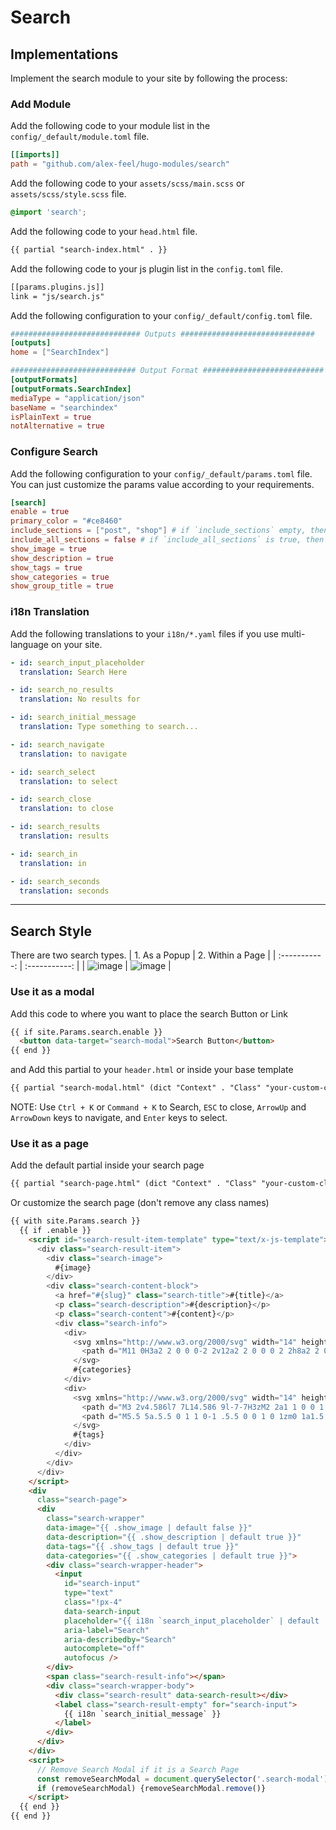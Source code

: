 # Search

## Implementations

Implement the search module to your site by following the process:

### Add Module

Add the following code to your module list in the `config/_default/module.toml` file.

```toml
[[imports]]
path = "github.com/alex-feel/hugo-modules/search"
```

Add the following code to your `assets/scss/main.scss` or `assets/scss/style.scss` file.

```scss
@import 'search';
```

Add the following code to your `head.html` file.

```html
{{ partial "search-index.html" . }}
```

Add the following code to your js plugin list in the `config.toml` file.

```html
[[params.plugins.js]]
link = "js/search.js"
```

Add the following configuration to your `config/_default/config.toml` file.

```toml
############################# Outputs ##############################
[outputs]
home = ["SearchIndex"]

############################ Output Format ###########################
[outputFormats]
[outputFormats.SearchIndex]
mediaType = "application/json"
baseName = "searchindex"
isPlainText = true
notAlternative = true
```

### Configure Search

Add the following configuration to your `config/_default/params.toml` file. You can just customize the params value according to your requirements.

```toml
[search]
enable = true
primary_color = "#ce8460"
include_sections = ["post", "shop"] # if `include_sections` empty, then sections will come from the `mainSections`
include_all_sections = false # if `include_all_sections` is true, then comment out the `include_sections`
show_image = true
show_description = true
show_tags = true
show_categories = true
show_group_title = true
```

### i18n Translation

Add the following translations to your `i18n/*.yaml` files if you use multi-language on your site.

```yaml
- id: search_input_placeholder
  translation: Search Here

- id: search_no_results
  translation: No results for

- id: search_initial_message
  translation: Type something to search...

- id: search_navigate
  translation: to navigate

- id: search_select
  translation: to select

- id: search_close
  translation: to close

- id: search_results
  translation: results

- id: search_in
  translation: in

- id: search_seconds
  translation: seconds
```

---

## Search Style

There are two search types.
| 1. As a Popup | 2. Within a Page |
| :-----------: | :-----------: |
| ![image](https://github.com/gethugothemes/hugo-modules/assets/87603786/daf67039-f84c-4799-95b8-4d647e0f535f) | ![image](https://github.com/gethugothemes/hugo-modules/assets/87603786/84ab4cc1-e8fd-460c-95f1-e5432b8b792b) |

### Use it as a modal

Add this code to where you want to place the search Button or Link

```html
{{ if site.Params.search.enable }}
  <button data-target="search-modal">Search Button</button>
{{ end }}
```

and Add this partial to your `header.html` or inside your base template

```html
{{ partial "search-modal.html" (dict "Context" . "Class" "your-custom-class") }}
```

NOTE: Use `Ctrl + K` or `Command + K` to Search, `ESC` to close, `ArrowUp` and `ArrowDown` keys to navigate, and `Enter` keys to select.

### Use it as a page

Add the default partial inside your search page

```html
{{ partial "search-page.html" (dict "Context" . "Class" "your-custom-class") }}
```

Or customize the search page (don't remove any class names)

```html
{{ with site.Params.search }}
  {{ if .enable }}
    <script id="search-result-item-template" type="text/x-js-template">
      <div class="search-result-item">
        <div class="search-image">
          #{image}
        </div>
        <div class="search-content-block">
          <a href="#{slug}" class="search-title">#{title}</a>
          <p class="search-description">#{description}</p>
          <p class="search-content">#{content}</p>
          <div class="search-info">
            <div>
              <svg xmlns="http://www.w3.org/2000/svg" width="14" height="14" fill="currentColor" viewBox="0 0 16 16" style="margin-top:-2px">
                <path d="M11 0H3a2 2 0 0 0-2 2v12a2 2 0 0 0 2 2h8a2 2 0 0 0 2-2 2 2 0 0 0 2-2V4a2 2 0 0 0-2-2 2 2 0 0 0-2-2zm2 3a1 1 0 0 1 1 1v8a1 1 0 0 1-1 1V3zM2 2a1 1 0 0 1 1-1h8a1 1 0 0 1 1 1v12a1 1 0 0 1-1 1H3a1 1 0 0 1-1-1V2z"/>
              </svg>
              #{categories}
            </div>
            <div>
              <svg xmlns="http://www.w3.org/2000/svg" width="14" height="14" fill="currentColor" viewBox="0 0 16 16">
                <path d="M3 2v4.586l7 7L14.586 9l-7-7H3zM2 2a1 1 0 0 1 1-1h4.586a1 1 0 0 1 .707.293l7 7a1 1 0 0 1 0 1.414l-4.586 4.586a1 1 0 0 1-1.414 0l-7-7A1 1 0 0 1 2 6.586V2z"/>
                <path d="M5.5 5a.5.5 0 1 1 0-1 .5.5 0 0 1 0 1zm0 1a1.5 1.5 0 1 0 0-3 1.5 1.5 0 0 0 0 3zM1 7.086a1 1 0 0 0 .293.707L8.75 15.25l-.043.043a1 1 0 0 1-1.414 0l-7-7A1 1 0 0 1 0 7.586V3a1 1 0 0 1 1-1v5.086z"/>
              </svg>
              #{tags}
            </div>
          </div>
        </div>
      </div>
    </script>
    <div
      class="search-page">
      <div
        class="search-wrapper"
        data-image="{{ .show_image | default false }}"
        data-description="{{ .show_description | default true }}"
        data-tags="{{ .show_tags | default true }}"
        data-categories="{{ .show_categories | default true }}">
        <div class="search-wrapper-header">
          <input
            id="search-input"
            type="text"
            class="!px-4"
            data-search-input
            placeholder="{{ i18n `search_input_placeholder` | default .input_placeholder }}"
            aria-label="Search"
            aria-describedby="Search"
            autocomplete="off"
            autofocus />
        </div>
        <span class="search-result-info"></span>
        <div class="search-wrapper-body">
          <div class="search-result" data-search-result></div>
          <label class="search-result-empty" for="search-input">
            {{ i18n `search_initial_message` }}
          </label>
        </div>
      </div>
    </div>
    <script>
      // Remove Search Modal if it is a Search Page
      const removeSearchModal = document.querySelector('.search-modal');
      if (removeSearchModal) {removeSearchModal.remove()}
    </script>
  {{ end }}
{{ end }}
```

